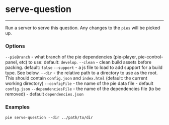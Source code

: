 # serve-question 
---

Run a server to serve this question. Any changes to the `pies` will be picked up.

### Options
  `--pieBranch` - what branch of the pie dependencies (pie-player, pie-control-panel, etc) to use: default: `develop`.
  `--clean` - clean build assets before packing. default: `false`
  `--support` - a js file to load to add support for a build type. See below.
  `--dir` - the relative path to a directory to use as the root. This should contain `config.json` and `index.html` (default: the current working directory)
  `--configFile` - the name of the pie data file - default `config.json`
  `--dependenciesFile` - the name of the dependencies file (to be removed) - default `dependencies.json`
  
### Examples
```shell
pie serve-question --dir ../path/to/dir
```
